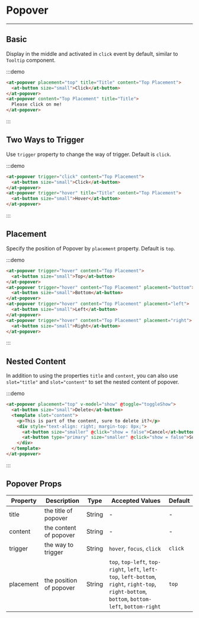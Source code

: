 
# Popover

----

## Basic

Display in the middle and activated in `click` event by default, similar to `Tooltip` component.

:::demo
```html
<at-popover placement="top" title="Title" content="Top Placement">
  <at-button size="small">Click</at-button>
</at-popover>
<at-popover content="Top Placement" title="Title">
  Please click on me!
</at-popover>
```
:::

## Two Ways to Trigger

Use `trigger` property to change the way of trigger. Default is `click`.

:::demo
```html
<at-popover trigger="click" content="Top Placement">
  <at-button size="small">Click</at-button>
</at-popover>
<at-popover trigger="hover" title="Title" content="Top Placement">
  <at-button size="small">Hover</at-button>
</at-popover>
```
:::

## Placement

Specify the position of Popover by `placement` property. Default is `top`.

:::demo
```html
<at-popover trigger="hover" content="Top Placement">
  <at-button size="small">Top</at-button>
</at-popover>
<at-popover trigger="hover" content="Top Placement" placement="bottom">
  <at-button size="small">Bottom</at-button>
</at-popover>
<at-popover trigger="hover" content="Top Placement" placement="left">
  <at-button size="small">Left</at-button>
</at-popover>
<at-popover trigger="hover" content="Top Placement" placement="right">
  <at-button size="small">Right</at-button>
</at-popover>
```
:::

## Nested Content

In addition to using the properties `title` and `content`, you can also use `slot="title"` and `slot="content"` to set the nested content of popover.

:::demo
```html
<at-popover placement="top" v-model="show" @toggle="toggleShow">
  <at-button size="small">Delete</at-button>
  <template slot="content">
    <p>This is part of the content, sure to delete it?</p>
    <div style="text-align: right; margin-top: 8px;">
      <at-button size="smaller" @click="show = false">Cancel</at-button>
      <at-button type="primary" size="smaller" @click="show = false">Sure</at-button>
    </div>
  </template>
</at-popover>
```
:::

## Popover Props

| Property      | Description          | Type      | Accepted Values                           | Default  |
|---------- |-------------- |---------- |--------------------------------  |-------- |
| title | the title of popover | String | - | - |
| content | the content of popover | String | - | - |
| trigger | the way to trigger | String | `hover`, `focus`, `click` | `click` |
| placement | the position of popover | String | `top`, `top-left`, `top-right`, `left`, `left-top`, `left-bottom`, `right`, `right-top`, `right-bottom`, `bottom`, `bottom-left`, `bottom-right` | `top` |

<style lang="scss" scoped>
.at-popover + .at-popover {
  margin-left: 16px;
}
</style>

<script>
export default {
  data() {
    return {
      show: false
    }
  },
  methods: {
    toggleShow(status) {
      this.show = status
    }
  }
}
</script>
